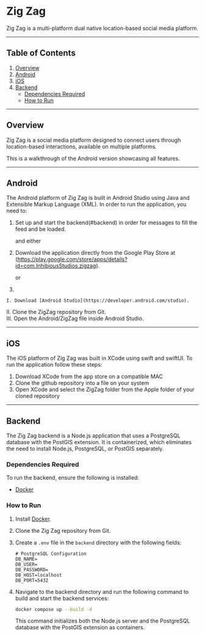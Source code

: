 # Zig Zag

Zig Zag is a multi-platform dual native location-based social media platform.

---

## Table of Contents

1. [Overview](#overview)
2. [Android](#android)
3. [iOS](#ios)
4. [Backend](#backend)  
   - [Dependencies Required](#dependencies-required)  
   - [How to Run](#how-to-run)  

---

## Overview

Zig Zag is a social media platform designed to connect users through location-based interactions, available on multiple platforms.

This is a walkthrough of the Android version showcasing all features.


---

## Android
The Android platform of Zig Zag is built in Android Studio using Java and Extensible Markup Language (XML). 
In order to run the application, you need to: 

1. Set up and start the backend(#backend) in order for messages to fill the feed and be loaded.

   and either

2. Download the application directly from the Google Play Store at (https://play.google.com/store/apps/details?id=com.InhibiousStudios.zigzag).

   or
   
  3.
  
    I. Download [Android Studio](https://developer.android.com/studio).                                                                                                                                             
   II.  Clone the ZigZag repository from Git.                                                                                                                                                                       
   III. Open the Android/ZigZag file inside Android Studio.

---
   
## iOS

The iOS platform of Zig Zag was built in XCode using swift and swiftUI. To run the application follow these steps:

1. Download XCode from the app store on a compatible MAC
2. Clone the github repository into a file on your system
3. Open XCode and select the ZigZag folder from the Apple folder of your cloned repository

---

## Backend

The Zig Zag backend is a Node.js application that uses a PostgreSQL database with the PostGIS extension. It is containerized, which eliminates the need to install Node.js, PostgreSQL, or PostGIS separately.

### Dependencies Required

To run the backend, ensure the following is installed:

- [Docker](https://docs.docker.com/engine/install/)

### How to Run

1. Install [Docker](https://docs.docker.com/engine/install/).
2. Clone the Zig Zag repository from Git.
3. Create a `.env` file in the `backend` directory with the following fields:
    ```env
   # PostgreSQL Configuration
   DB_NAME=
   DB_USER=
   DB_PASSWORD=
   DB_HOST=localhost
   DB_PORT=5432
   ```
4.	Navigate to the backend directory and run the following command to build and start the backend services:

    ```bash 
    docker compose up --build -d
    ```
    This command initializes both the Node.js server and the PostgreSQL database with the PostGIS extension as containers.
